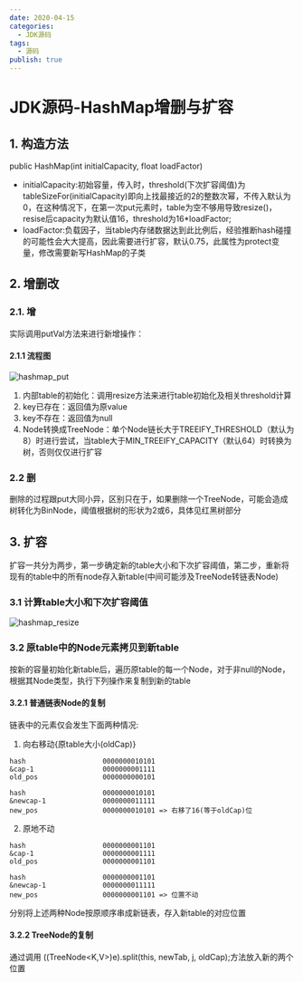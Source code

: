 ```yaml
---
date: 2020-04-15
categories:
  - JDK源码
tags:
  - 源码
publish: true
---
```

# JDK源码-HashMap增删与扩容

## 1. 构造方法

public HashMap(int initialCapacity, float loadFactor)

- initialCapacity:初始容量，传入时，threshold(下次扩容阈值)为tableSizeFor(initialCapacity)即向上找最接近的2的整数次幂，不传入默认为0，在这种情况下，在第一次put元素时，table为空不够用导致resize()，resise后capacity为默认值16，threshold为16*loadFactor;
- loadFactor:负载因子，当table内存储数据达到此比例后，经验推断hash碰撞的可能性会大大提高，因此需要进行扩容，默认0.75，此属性为protect变量，修改需要新写HashMap的子类

## 2. 增删改

### 2.1. 增

实际调用putVal方法来进行新增操作：

#### 2.1.1 流程图

![hashmap_put](https://cdn.jsdmirror.com/gh/kkyeer/picbed/hashmap_put.png)

1. 内部table的初始化：调用resize方法来进行table初始化及相关threshold计算
2. key已存在：返回值为原value
3. key不存在：返回值为null
4. Node转换成TreeNode：单个Node链长大于TREEIFY_THRESHOLD（默认为8）时进行尝试，当table大于MIN_TREEIFY_CAPACITY（默认64）时转换为树，否则仅仅进行扩容

### 2.2 删

删除的过程跟put大同小异，区别只在于，如果删除一个TreeNode，可能会造成树转化为BinNode，阈值根据树的形状为2或6，具体见红黑树部分

## 3. 扩容

扩容一共分为两步，第一步确定新的table大小和下次扩容阈值，第二步，重新将现有的table中的所有node存入新table(中间可能涉及TreeNode转链表Node)

### 3.1 计算table大小和下次扩容阈值

![hashmap_resize](https://cdn.jsdmirror.com/gh/kkyeer/picbed/hashmap_resize.png)

### 3.2 原table中的Node元素拷贝到新table

按新的容量初始化新table后，遍历原table的每一个Node，对于非null的Node，根据其Node类型，执行下列操作来复制到新的table

#### 3.2.1 普通链表Node的复制

链表中的元素仅会发生下面两种情况:

1. 向右移动{原table大小(oldCap)}

  ```textile
  hash                   0000000010101
  &cap-1                 0000000001111
  old_pos                0000000000101

  hash                   0000000010101
  &newcap-1              0000000011111
  new_pos                0000000010101 => 右移了16(等于oldCap)位
  ```

2. 原地不动

  ```textile
  hash                   0000000001101
  &cap-1                 0000000001111
  old_pos                0000000001101

  hash                   0000000001101
  &newcap-1              0000000011111
  new_pos                0000000001101 => 位置不动
  ```

分别将上述两种Node按原顺序串成新链表，存入新table的对应位置

#### 3.2.2 TreeNode的复制

通过调用 ((TreeNode<K,V>)e).split(this, newTab, j, oldCap);方法放入新的两个位置
